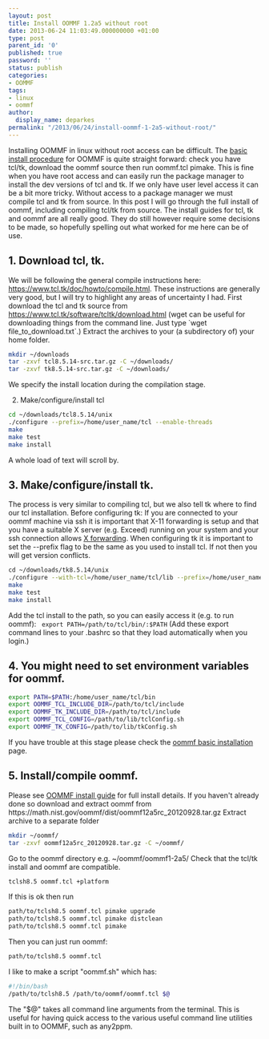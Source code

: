 ```yaml
---
layout: post
title: Install OOMMF 1.2a5 without root
date: 2013-06-24 11:03:49.000000000 +01:00
type: post
parent_id: '0'
published: true
password: ''
status: publish
categories:
- OOMMF
tags:
- linux
- oommf
author:
  display_name: deparkes
permalink: "/2013/06/24/install-oommf-1-2a5-without-root/"
---
```

Installing OOMMF in linux without root access can be difficult. The <a href="https://math.nist.gov/oommf/doc/userguide12a5/userguide/Basic_Installation.html">basic install procedure</a> for OOMMF is quite straight forward: check you have tcl/tk, download the oommf source then run oommf.tcl pimake. This is fine when you have root access and can easily run the package manager to install the dev versions of tcl and tk.
If we only have user level access it can be a bit more tricky. Without access to a package manager we must compile tcl and tk from source. In this post I will go through the full install of oommf, including compiling tcl/tk from source. The install guides for tcl, tk and oommf are all really good. They do still however require some decisions to be made, so hopefully spelling out what worked for me here can be of use.
<h2>1. Download tcl, tk.</h2>
We will be following the general compile instructions here: <a href="https://www.tcl.tk/doc/howto/compile.html" target="_blank">https://www.tcl.tk/doc/howto/compile.html</a>. These instructions are generally very good, but I will try to highlight any areas of uncertainty I had.
First download the tcl and tk source from <a href="https://www.tcl.tk/software/tcltk/download.html">https://www.tcl.tk/software/tcltk/download.html</a>
(wget can be useful for downloading things from the command line. Just type
`wget file_to_download.txt`.)
Extract the archives to your (a subdirectory of) your home folder.


```bash
mkdir ~/downloads
tar -zxvf tcl8.5.14-src.tar.gz -C ~/downloads/
tar -zxvf tk8.5.14-src.tar.gz -C ~/downloads/
```


We specify the install location during the compilation stage.

2. Make/configure/install tcl


```bash
cd ~/downloads/tcl8.5.14/unix
./configure --prefix=/home/user_name/tcl --enable-threads
make
make test
make install
```
A whole load of text will scroll by.
<h2>3. Make/configure/install tk.</h2>
The process is very similar to compiling tcl, but we also tell tk where to find our tcl installation.
Before configuring tk: If you are connected to your oommf machine via ssh it is important that X-11 forwarding is setup and that you have a suitable X server (e.g. Exceed) running on your system and your ssh connection allows <a title="X-forwarding" href="https://www.math.umn.edu/systems_guide/putty_xwin32.html">X forwarding</a>.
When configuring tk it is important to set the --prefix flag to be the same as you used to install tcl. If not then you will get version conflicts.

```bash
cd ~/downloads/tk8.5.14/unix
./configure --with-tcl=/home/user_name/tcl/lib --prefix=/home/user_name/tcl
make
make test
make install
```


Add the tcl install to the path, so you can easily access it (e.g. to run oommf):
<code> export PATH=/path/to/tcl/bin/:$PATH</code>
(Add these export command lines to your .bashrc so that they load automatically when you login.)
<h2>4. You might need to set environment variables for oommf.</h2>

```bash
export PATH=$PATH:/home/user_name/tcl/bin
export OOMMF_TCL_INCLUDE_DIR=/path/to/tcl/include
export OOMMF_TK_INCLUDE_DIR=/path/to/tcl/include
export OOMMF_TCL_CONFIG=/path/to/lib/tclConfig.sh
export OOMMF_TK_CONFIG=/path/to/lib/tkConfig.sh
```

If you have trouble at this stage please check the <a href="https://math.nist.gov/oommf/doc/userguide12a3/userguide/Basic_Installation.html#SECTION00032200000000000000">oommf basic installation</a> page.
<h2>5. Install/compile oommf.</h2>
Please see <a href="https://math.nist.gov/oommf/doc/userguide12a3/userguide/Basic_Installation.html"> OOMMF install guide</a> for full install details.
If you haven't already done so download and extract oommf from https://math.nist.gov/oommf/dist/oommf12a5rc_20120928.tar.gz
Extract archive to a separate folder

```bash
mkdir ~/oommf/
tar -zxvf oommf12a5rc_20120928.tar.gz -C ~/oommf/
```


Go to the oommf directory e.g. ~/oommf/oommf1-2a5/
Check that the tcl/tk install and oommf are compatible.

```bash
tclsh8.5 oommf.tcl +platform
```
If this is ok then run

```bash
path/to/tclsh8.5 oommf.tcl pimake upgrade
path/to/tclsh8.5 oommf.tcl pimake distclean
path/to/tclsh8.5 oommf.tcl pimake
```

Then you can just run oommf:
```bash
path/to/tclsh8.5 oommf.tcl
```

I like to make a script "oommf.sh" which has:

```bash
#!/bin/bash
/path/to/tclsh8.5 /path/to/oommf/oommf.tcl $@
```
The "$@" takes all command line arguments from the terminal. This is useful for having quick access to the various useful command line utilities built in to OOMMF, such as any2ppm.
